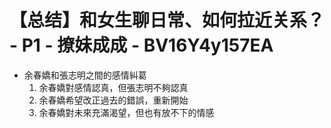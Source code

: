 # 【总结】和女生聊日常、如何拉近关系？ - P1 - 撩妹成成 - BV16Y4y157EA

-   余春嬌和張志明之間的感情糾葛
    1.  余春嬌對感情認真，但張志明不夠認真
    2.  余春嬌希望改正過去的錯誤，重新開始
    3.  余春嬌對未來充滿渴望，但也有放不下的情感